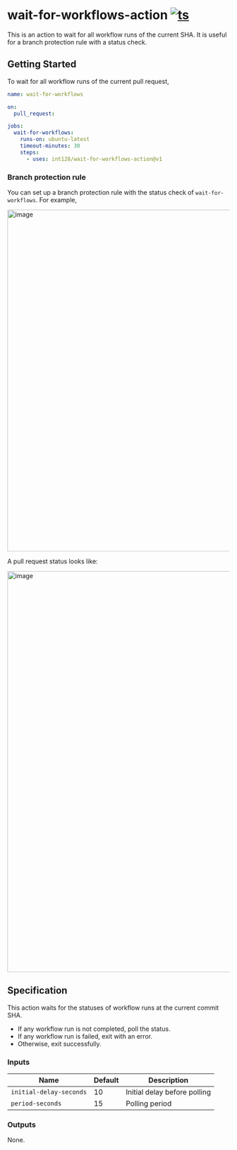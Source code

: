 # wait-for-workflows-action [![ts](https://github.com/int128/wait-for-workflows-action/actions/workflows/ts.yaml/badge.svg)](https://github.com/int128/wait-for-workflows-action/actions/workflows/ts.yaml)

This is an action to wait for all workflow runs of the current SHA.
It is useful for a branch protection rule with a status check.

## Getting Started

To wait for all workflow runs of the current pull request,

```yaml
name: wait-for-workflows

on:
  pull_request:

jobs:
  wait-for-workflows:
    runs-on: ubuntu-latest
    timeout-minutes: 30
    steps:
      - uses: int128/wait-for-workflows-action@v1
```

### Branch protection rule

You can set up a branch protection rule with the status check of `wait-for-workflows`.
For example,

<img width="775" alt="image" src="https://github.com/int128/wait-for-workflows-action/assets/321266/7f3c5d09-c0e6-439e-9e20-fbf5feb58e71">

A pull request status looks like:

<img width="910" alt="image" src="https://github.com/int128/wait-for-workflows-action/assets/321266/167214a3-a5b9-40ce-84a6-0d39cfba5856">

## Specification

This action waits for the statuses of workflow runs at the current commit SHA.

- If any workflow run is not completed, poll the status.
- If any workflow run is failed, exit with an error.
- Otherwise, exit successfully.

### Inputs

| Name                    | Default | Description                  |
| ----------------------- | ------- | ---------------------------- |
| `initial-delay-seconds` | 10      | Initial delay before polling |
| `period-seconds`        | 15      | Polling period               |

### Outputs

None.
